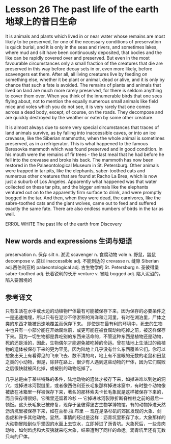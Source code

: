 # Lesson 26 The past life of the earth 地球上的昔日生命
It is animals and plants which lived in or near water whose remains are most likely to be preserved, for one of the necessary conditions of preservation is quick burial, and it is only in the seas and rivers, and sometimes lakes, where mud and silt have been continuously deposited, that bodies and the like can be rapidly covered over and preserved. But even in the most favourable circumstances only a small fraction of the creatures that die are preserved in this way before decay sets in or, even more likely, before scavengers eat them. After all, all living creatures live by feeding on something else, whether it be plant or animal, dead or alive, and it is only by chance that such a fate is avoided. The remains of plants and animals that lived on land are much more rarely preserved, for there is seldom anything to cover them over. When you think of the innumerable birds that one sees flying about, not to mention the equally numerous small animals like field mice and voles which you do not see, it is very rarely that one comes across a dead body, except, of course, on the roads. They decompose and are quickly destroyed by the weather or eaten by some other creature.

It is almost always due to some very special circumstances that traces of land animals survive, as by falling into inaccessible caves, or into an ice crevasse, like the Siberian mammoths, when the whole animal is sometimes preserved, as in a refrigerator. This is what happened to the famous Beresovka mammoth which was found preserved and in good condition. In his mouth were the remains of fir trees - the last meal that he had before he fell into the crevasse and broke his back. The mammoth has now been restored in the Palaeontological Museum in St. Petersburg. Other animals were trapped in tar pits, like the elephants, saber-toothed cats and numerous other creatures that are found at Racho La Brea, which is now just a suburb of Los Angeles. Apparently what happened was that water collected on these tar pits, and the bigger animals like the elephants ventured out on to the apparently firm surface to drink, and were promptly bogged in the tar. And then, when they were dead, the carnivores, like the sabre-toothed cats and the giant wolves, came out to feed and suffered exactly the same fate. There are also endless numbers of birds in the tar as well.

ERROL WHITE The past life of the earth from Discovery

## New words and expressions 生词与短语

preservation n. 保存
	silt n. 淤泥
	scavenger n. 食腐动物
	vole n. 野鼠，鼹鼠
	decompose v. 腐烂
	inaccessible adj. 不能到达的
	crevasse n. 缝隙
	Siberian adj.西伯利亚的
	palaeontological adj. 古生物学的
	St. Petersburg n. 圣彼得堡
	sabre-toothed adj. 长着锐利的长牙
	venture v. 冒险
	bogged adj. 陷入泥沼的，陷入要困境的

## 参考译文

只有生活在水中或水边的动植物尸体最有可能被保存下来，因为保存的必要条件之一是迅速掩埋，所以只有在泥沙不停淤积的海洋和江河里，有时在湖泊里，尸体之类的东西才能被迅速地覆盖而保存下来。 即使是在最有利的环境中，死去的生物中也只有一小部分能在开始腐烂前，或更可能在被食腐动物吃掉之前，被这样保存下来。因为一切生物都是靠吃别的东西来活命的，不管这种东西是植物还是动物，死的还是活的，因此，生物偶尔才能避免被吃掉的命运。曾在陆地上生活过的动植物的遗体被保存下来的更为罕见，因为陆地上几乎没有什么东西覆盖它们。你可以想象出天上有看得见的飞来飞去、数不清的鸟，地上有不显眼的无数的老鼠和田鼠之类的小动物，但是，除非在路上，很少有人遇到这些动物的尸体，因为它们腐败之后很快就被风化掉，或被别的动物吃掉了。

几乎总是由于某些特殊的条件，陆地动物的遗体才被存下来，如掉进难以到达的洞穴，或掉进冰河裂缝里，或者像西伯利亚长毛象那样掉进冰窟中，有时整个动物像被放在冰箱里一样被保存下来，著名的那林索夫卡长毛象就是这样被保存下来的，而且保存得很好。它嘴里还留着冷杉 -- 它掉进冰河裂隙折断脊椎柱之前的最后一顿饭。这头长毛象已被修复，现存于圣彼得堡古生物学博物馆。有的动物掉进天然沥清坑里被保存下来，如在兰桥.拉.布里 -- 现在是洛杉矶的郊区发现的大象、剑齿虎和许多其他动物。显然，事情的经过是这样：沥青坑里积存了水，大象那样的大动物冒险到似乎坚固的水面上去饮水，立即掉进了沥青坑。大象死后，一些食肉动物，如剑齿虎和大灰狼就来吃大象，结果遭到了同样的命运。沥青坑里还有无数只鸟的尸体。

